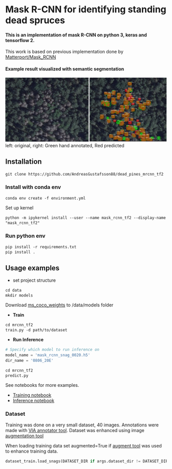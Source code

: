 # Mask R-CNN for identifying standing dead spruces

#### This is an implementation of mask R-CNN on python 3, keras and tensorflow 2.

This work is based on previous implementation done by [Matterport/Mask_RCNN](https://github.com/matterport/Mask_RCNN)

#### Example result visualized with semantic segmentation
![](data/example_images/001.png)
left: original, right: Green hand annotated, Red predicted


## Installation

```
git clone https://github.com/AndreasGustafsson88/dead_pines_mrcnn_tf2
```

### Install with conda env

```
conda env create -f environment.yml
```

Set up kernel

```
python -m ipykernel install --user --name mask_rcnn_tf2 --display-name "mask_rcnn_tf2"
```

### Run python env

```
pip install -r requirements.txt
pip install .
```

## Usage examples

* set project structure
```
cd data
mkdir models
```
Download [ms_coco_weights](https://github.com/matterport/Mask_RCNN/releases) to /data/models folder


* **Train**
```
cd mrcnn_tf2
train.py -d path/to/dataset 
```

* **Run Inference**

````python
# Specify which model to run inference on
model_name = 'mask_rcnn_snag_0020.h5'
dir_name = '0806_20E'
````

```
cd mrcnn_tf2
predict.py
```

See notebooks for more examples.
* [Training notebook](/Mask_RCNN_Training.ipynb)
* [Inference notebook](/Mask_RCNN_Inference.ipynb)

### Dataset

Training was done on a very small dataset, 40 images. 
Annotations were made with [VIA annotator tool](https://www.robots.ox.ac.uk/~vgg/software/via/).
Dataset was enhanced using image [augmentation tool](https://github.com/AndreasGustafsson88/image_augmentation)

When loading training data set augmented=True if [augment tool](https://github.com/AndreasGustafsson88/image_augmentation) was used to enhance training data.

````python
dataset_train.load_snags(DATASET_DIR if args.dataset_dir != DATASET_DIR else args.dataset_dir, 'train', augmented=True)
````


